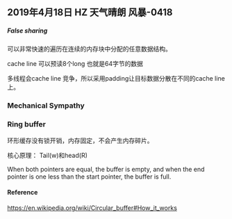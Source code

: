 ## 2019年4月18日 HZ 天气晴朗  风暴-0418

##### False sharing  

可以非常快速的遍历在连续的内存块中分配的任意数据结构。

cache line 可以预读8个long 也就是64字节的数据

多线程会cache line 竞争，所以采用padding让目标数据分散在不同的cache line上。


### Mechanical Sympathy



### Ring buffer

环形缓存没有锁开销，内存固定，不会产生内存碎片。

核心原理：
Tail(w)和head(R)

When both pointers are equal, the buffer is empty, and when the end pointer is one less than the start pointer, the buffer is full.


#### Reference
https://en.wikipedia.org/wiki/Circular_buffer#How_it_works

